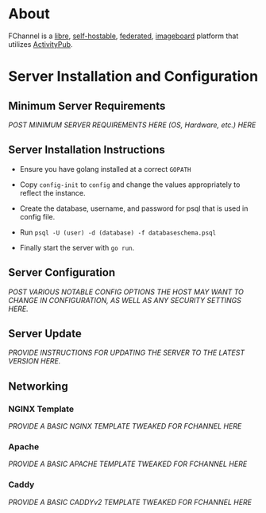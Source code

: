 # About

FChannel is a [libre](https://en.wikipedia.org/wiki/Free_and_open-source_software), [self-hostable](https://en.wikipedia.org/wiki/Self-hosting_(web_services)), [federated](https://en.wikipedia.org/wiki/Federation_(information_technology)), [imageboard](https://en.wikipedia.org/wiki/Imageboard) platform that utilizes [ActivityPub](https://activitypub.rocks/). 

# Server Installation and Configuration

## Minimum Server Requirements

_POST MINIMUM SERVER REQUIREMENTS HERE (OS, Hardware, etc.) HERE_ 

## Server Installation Instructions

- Ensure you have golang installed at a correct `GOPATH`

- Copy `config-init` to `config` and change the values appropriately to reflect the instance.

- Create the database, username, and password for psql that is used in config file.

- Run `psql -U (user) -d (database) -f databaseschema.psql`

- Finally start the server with `go run`.

## Server Configuration

_POST VARIOUS NOTABLE CONFIG OPTIONS THE HOST MAY WANT TO CHANGE IN CONFIGURATION, AS WELL AS ANY SECURITY SETTINGS HERE._ 

## Server Update

_PROVIDE INSTRUCTIONS FOR UPDATING THE SERVER TO THE LATEST VERSION HERE._

## Networking

### NGINX Template

_PROVIDE A BASIC NGINX TEMPLATE TWEAKED FOR FCHANNEL HERE_

### Apache

_PROVIDE A BASIC APACHE TEMPLATE TWEAKED FOR FCHANNEL HERE_

### Caddy

_PROVIDE A BASIC CADDYv2 TEMPLATE TWEAKED FOR FCHANNEL HERE_
